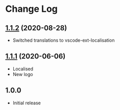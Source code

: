 # Change Log

## [1.1.2](https://github.com/sketchbuch/vsc-rename-terminal-button/compare/v1.1.1...v1.1.2) (2020-08-28)

- Switched translations to vscode-ext-localisation

## [1.1.1](https://github.com/sketchbuch/vsc-rename-terminal-button/compare/v1.0.2...v1.1.1) (2020-06-06)

- Localised
- New logo

## 1.0.0

- Initial release

